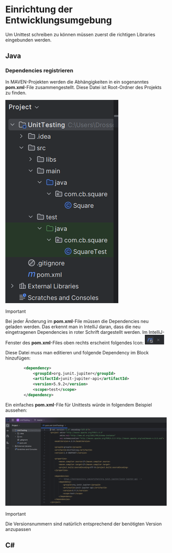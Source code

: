 # Einrichtung der Entwicklungsumgebung

Um Unittest schreiben zu können müssen zuerst die richtigen Libraries eingebunden werden.

## Java

### Dependencies registrieren

In MAVEN-Projekten werden die Abhängigkeiten in ein sogenanntes **pom.xml**-File zusammengestellt. Diese Datei ist Root-Ordner des Projekts zu finden.

![Projektstruktur mit POM-File](img/projektstruktur.png)

> [!IMPORTANT]
> Bei jeder Änderung im **pom.xml**-File müssen die Dependencies neu geladen werden. Das erkennt man in IntelliJ daran, dass die neu eingetragenen Dependencies in roter Schrift dargestellt werden. 
> Im IntelliJ-Fenster des **pom.xml**-Files oben rechts erscheint folgendes Icon: ![Maven-Dependencies aktualisieren](img/maven-dependencies-aktualisieren.png)

Diese Datei muss man editieren und folgende Dependency im Block <dependencies> hinzufügen:


```xml
        <dependency>
            <groupId>org.junit.jupiter</groupId>
            <artifactId>junit-jupiter-api</artifactId>
            <version>5.9.2</version>
            <scope>test</scope>
        </dependency>
```

Ein einfaches **pom.xml**-File für Unittests würde in folgendem Beispiel aussehen:

![POM-File-Beispiel](img/pom-file.png)

> [!IMPORTANT]
> Die Versionsnummern sind natürlich entsprechend der benötigten Version anzupassen

## C#

